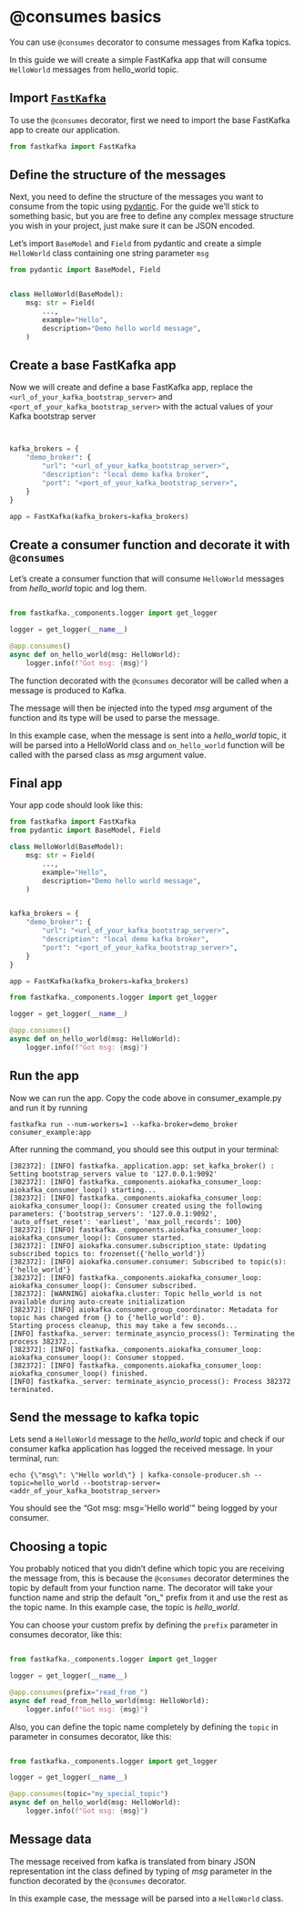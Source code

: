 @consumes basics
================

<!-- WARNING: THIS FILE WAS AUTOGENERATED! DO NOT EDIT! -->

You can use `@consumes` decorator to consume messages from Kafka topics.

In this guide we will create a simple FastKafka app that will consume
`HelloWorld` messages from hello_world topic.

## Import [`FastKafka`](../api/fastkafka/FastKafka.md/#fastkafka.FastKafka)

To use the `@consumes` decorator, first we need to import the base
FastKafka app to create our application.

``` python
from fastkafka import FastKafka
```

## Define the structure of the messages

Next, you need to define the structure of the messages you want to
consume from the topic using [pydantic](https://docs.pydantic.dev/). For
the guide we’ll stick to something basic, but you are free to define any
complex message structure you wish in your project, just make sure it
can be JSON encoded.

Let’s import `BaseModel` and `Field` from pydantic and create a simple
`HelloWorld` class containing one string parameter `msg`

``` python
from pydantic import BaseModel, Field
```

``` python

class HelloWorld(BaseModel):
    msg: str = Field(
        ...,
        example="Hello",
        description="Demo hello world message",
    )
```

## Create a base FastKafka app

Now we will create and define a base FastKafka app, replace the
`<url_of_your_kafka_bootstrap_server>` and
`<port_of_your_kafka_bootstrap_server>` with the actual values of your
Kafka bootstrap server

``` python


kafka_brokers = {
    "demo_broker": {
        "url": "<url_of_your_kafka_bootstrap_server>",
        "description": "local demo kafka broker",
        "port": "<port_of_your_kafka_bootstrap_server>",
    }
}

app = FastKafka(kafka_brokers=kafka_brokers)
```

## Create a consumer function and decorate it with `@consumes`

Let’s create a consumer function that will consume `HelloWorld` messages
from *hello_world* topic and log them.

``` python

from fastkafka._components.logger import get_logger

logger = get_logger(__name__)

@app.consumes()
async def on_hello_world(msg: HelloWorld):
    logger.info(f"Got msg: {msg}")
```

The function decorated with the `@consumes` decorator will be called
when a message is produced to Kafka.

The message will then be injected into the typed *msg* argument of the
function and its type will be used to parse the message.

In this example case, when the message is sent into a *hello_world*
topic, it will be parsed into a HelloWorld class and `on_hello_world`
function will be called with the parsed class as *msg* argument value.

## Final app

Your app code should look like this:

``` python
from fastkafka import FastKafka
from pydantic import BaseModel, Field

class HelloWorld(BaseModel):
    msg: str = Field(
        ...,
        example="Hello",
        description="Demo hello world message",
    )


kafka_brokers = {
    "demo_broker": {
        "url": "<url_of_your_kafka_bootstrap_server>",
        "description": "local demo kafka broker",
        "port": "<port_of_your_kafka_bootstrap_server>",
    }
}

app = FastKafka(kafka_brokers=kafka_brokers)

from fastkafka._components.logger import get_logger

logger = get_logger(__name__)

@app.consumes()
async def on_hello_world(msg: HelloWorld):
    logger.info(f"Got msg: {msg}")
```

## Run the app

Now we can run the app. Copy the code above in consumer_example.py and
run it by running

``` shell
fastkafka run --num-workers=1 --kafka-broker=demo_broker consumer_example:app
```

After running the command, you should see this output in your terminal:

    [382372]: [INFO] fastkafka._application.app: set_kafka_broker() : Setting bootstrap_servers value to '127.0.0.1:9092'
    [382372]: [INFO] fastkafka._components.aiokafka_consumer_loop: aiokafka_consumer_loop() starting...
    [382372]: [INFO] fastkafka._components.aiokafka_consumer_loop: aiokafka_consumer_loop(): Consumer created using the following parameters: {'bootstrap_servers': '127.0.0.1:9092', 'auto_offset_reset': 'earliest', 'max_poll_records': 100}
    [382372]: [INFO] fastkafka._components.aiokafka_consumer_loop: aiokafka_consumer_loop(): Consumer started.
    [382372]: [INFO] aiokafka.consumer.subscription_state: Updating subscribed topics to: frozenset({'hello_world'})
    [382372]: [INFO] aiokafka.consumer.consumer: Subscribed to topic(s): {'hello_world'}
    [382372]: [INFO] fastkafka._components.aiokafka_consumer_loop: aiokafka_consumer_loop(): Consumer subscribed.
    [382372]: [WARNING] aiokafka.cluster: Topic hello_world is not available during auto-create initialization
    [382372]: [INFO] aiokafka.consumer.group_coordinator: Metadata for topic has changed from {} to {'hello_world': 0}. 
    Starting process cleanup, this may take a few seconds...
    [INFO] fastkafka._server: terminate_asyncio_process(): Terminating the process 382372...
    [382372]: [INFO] fastkafka._components.aiokafka_consumer_loop: aiokafka_consumer_loop(): Consumer stopped.
    [382372]: [INFO] fastkafka._components.aiokafka_consumer_loop: aiokafka_consumer_loop() finished.
    [INFO] fastkafka._server: terminate_asyncio_process(): Process 382372 terminated.

## Send the message to kafka topic

Lets send a `HelloWorld` message to the *hello_world* topic and check if
our consumer kafka application has logged the received message. In your
terminal, run:

``` shell
echo {\"msg\": \"Hello world\"} | kafka-console-producer.sh --topic=hello_world --bootstrap-server=<addr_of_your_kafka_bootstrap_server>
```

You should see the “Got msg: msg='Hello world'" being logged by your
consumer.

## Choosing a topic

You probably noticed that you didn’t define which topic you are
receiving the message from, this is because the `@consumes` decorator
determines the topic by default from your function name. The decorator
will take your function name and strip the default “on\_" prefix from it
and use the rest as the topic name. In this example case, the topic is
*hello_world*.

You can choose your custom prefix by defining the `prefix` parameter in
consumes decorator, like this:

``` python

from fastkafka._components.logger import get_logger

logger = get_logger(__name__)

@app.consumes(prefix="read_from_")
async def read_from_hello_world(msg: HelloWorld):
    logger.info(f"Got msg: {msg}")
```

Also, you can define the topic name completely by defining the `topic`
in parameter in consumes decorator, like this:

``` python

from fastkafka._components.logger import get_logger

logger = get_logger(__name__)

@app.consumes(topic="my_special_topic")
async def on_hello_world(msg: HelloWorld):
    logger.info(f"Got msg: {msg}")
```

## Message data

The message received from kafka is translated from binary JSON
representation int the class defined by typing of *msg* parameter in the
function decorated by the `@consumes` decorator.

In this example case, the message will be parsed into a `HelloWorld`
class.
